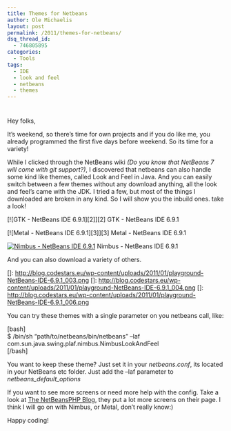 ```yaml
---
title: Themes for Netbeans
author: Ole Michaelis
layout: post
permalink: /2011/themes-for-netbeans/
dsq_thread_id:
  - 746805895
categories:
  - Tools
tags:
  - IDE
  - look and feel
  - netbeans
  - themes
---
```

# 

Hey folks,

It’s weekend, so there’s time for own projects and if you do like me, you already programmed the first five days before weekend. So its time for a variety!

While I clicked through the NetBeans wiki *(Do you know that NetBeans 7 will come with git support?)*, I discovered that netbeans can also handle some kind like themes, called Look and Feel in Java. And you can easily switch between a few themes without any download anything, all the look and feel’s came with the JDK. I tried a few, but most of the things I downloaded are broken in any kind. So I will show you the inbuild ones. take a look!

[![GTK - NetBeans IDE 6.9.1][2]][2]
GTK - NetBeans IDE 6.9.1

[![Metal - NetBeans IDE 6.9.1][3]][3]
Metal - NetBeans IDE 6.9.1

[![Nimbus - NetBeans IDE 6.9.1][4]][4]
Nimbus - NetBeans IDE 6.9.1

And you can also download a﻿﻿ variety of others.

 []: http://blog.codestars.eu/wp-content/uploads/2011/01/playground-NetBeans-IDE-6.9.1_003.png
 []: http://blog.codestars.eu/wp-content/uploads/2011/01/playground-NetBeans-IDE-6.9.1_004.png
 []: http://blog.codestars.eu/wp-content/uploads/2011/01/playground-NetBeans-IDE-6.9.1_006.png

You can try these themes with a single parameter on you netbeans call, like:

[bash]  
$ /bin/sh “path/to/netbeans/bin/netbeans” –laf com.sun.java.swing.plaf.nimbus.NimbusLookAndFeel  
[/bash]

You want to keep these theme? Just set it in your *netbeans.conf*, its located in your NetBeans etc folder. Just add the –laf parameter to ﻿*netbeans\_default\_options*

If you want to see more screens or need more help with the config. Take a look at [The NetBeansPHP Blog][4], they put a lot more screens on their page. I think I will go on with Nimbus, or Metal, don’t really know:)

 [4]: http://blogs.sun.com/netbeansphp/entry/how_to_change_look_and

Happy coding!

